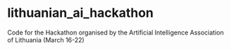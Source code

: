# lithuanian_ai_hackathon
 Code for the Hackathon organised by the Artificial Intelligence Association of Lithuania (March 16-22)
